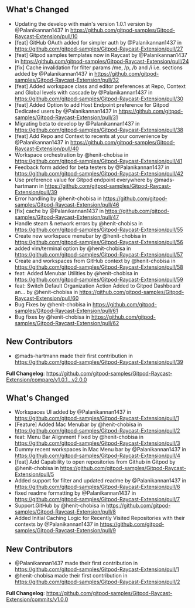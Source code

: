 ## What's Changed
* Updating the develop with main's version 1.0.1 version by @Palanikannan1437 in https://github.com/gitpod-samples/Gitpod-Raycast-Extension/pull/10
* [feat] GitHub OAuth added for simpler auth by @Palanikannan1437 in https://github.com/gitpod-samples/Gitpod-Raycast-Extension/pull/27
* [feat] Gitpod samples templates now in Raycast  by @Palanikannan1437 in https://github.com/gitpod-samples/Gitpod-Raycast-Extension/pull/24
* [fix] Cache invalidation for filter params /me, /p, /b and /i i.e. sections added by @Palanikannan1437 in https://github.com/gitpod-samples/Gitpod-Raycast-Extension/pull/32
* [feat] Added workspace class and editor preferences at Repo, Context and Global levels with cascade  by @Palanikannan1437 in https://github.com/gitpod-samples/Gitpod-Raycast-Extension/pull/30
* [feat] Added Option to add Host Endpoint preference for Gitpod Dedicated users by @Palanikannan1437 in https://github.com/gitpod-samples/Gitpod-Raycast-Extension/pull/31
* Migrating beta to develop by @Palanikannan1437 in https://github.com/gitpod-samples/Gitpod-Raycast-Extension/pull/38
* [feat] Add Repo and Context to recents at your convenience by @Palanikannan1437 in https://github.com/gitpod-samples/Gitpod-Raycast-Extension/pull/40
* Workspace orchestration by @henit-chobisa in https://github.com/gitpod-samples/Gitpod-Raycast-Extension/pull/41
* Feedback form added for beta testers by @Palanikannan1437 in https://github.com/gitpod-samples/Gitpod-Raycast-Extension/pull/42
* Use preference value for Gitpod endpoint everywhere by @mads-hartmann in https://github.com/gitpod-samples/Gitpod-Raycast-Extension/pull/39
* Error handling by @henit-chobisa in https://github.com/gitpod-samples/Gitpod-Raycast-Extension/pull/46
* [fix] cache by @Palanikannan1437 in https://github.com/gitpod-samples/Gitpod-Raycast-Extension/pull/47
* Handle steam & network errors by @henit-chobisa in https://github.com/gitpod-samples/Gitpod-Raycast-Extension/pull/55
* Create new workspace menubar by @henit-chobisa in https://github.com/gitpod-samples/Gitpod-Raycast-Extension/pull/56
* added vim/terminal option by @henit-chobisa in https://github.com/gitpod-samples/Gitpod-Raycast-Extension/pull/57
* Create and workspaces from GitHub context by @henit-chobisa in https://github.com/gitpod-samples/Gitpod-Raycast-Extension/pull/58
* feat: Added Menubar Utilities by @henit-chobisa in https://github.com/gitpod-samples/Gitpod-Raycast-Extension/pull/59
* feat: Switch Default Organization Action Added to Gitpod Dashboard an… by @henit-chobisa in https://github.com/gitpod-samples/Gitpod-Raycast-Extension/pull/60
* Bug Fixes by @henit-chobisa in https://github.com/gitpod-samples/Gitpod-Raycast-Extension/pull/61
* Bug fixes by @henit-chobisa in https://github.com/gitpod-samples/Gitpod-Raycast-Extension/pull/62

## New Contributors
* @mads-hartmann made their first contribution in https://github.com/gitpod-samples/Gitpod-Raycast-Extension/pull/39

**Full Changelog**: https://github.com/gitpod-samples/Gitpod-Raycast-Extension/compare/v1.0.1...v2.0.0

## What's Changed
* Workspaces UI added by @Palanikannan1437 in https://github.com/gitpod-samples/Gitpod-Raycast-Extension/pull/1
* [Feature] Added Mac Menubar by @henit-chobisa in https://github.com/gitpod-samples/Gitpod-Raycast-Extension/pull/2
* feat: Menu Bar Alignment Fixed by @henit-chobisa in https://github.com/gitpod-samples/Gitpod-Raycast-Extension/pull/3
* Dummy recent workspaces in Mac Menu bar by @Palanikannan1437 in https://github.com/gitpod-samples/Gitpod-Raycast-Extension/pull/4
* [feat] Add Capability to open repositories from Github in Gitpod by @henit-chobisa in https://github.com/gitpod-samples/Gitpod-Raycast-Extension/pull/5
* Added support for filter and updated readme by @Palanikannan1437 in https://github.com/gitpod-samples/Gitpod-Raycast-Extension/pull/6
* fixed readme formatting by @Palanikannan1437 in https://github.com/gitpod-samples/Gitpod-Raycast-Extension/pull/7
* Support.GitHub by @henit-chobisa in https://github.com/gitpod-samples/Gitpod-Raycast-Extension/pull/8
* Added Initial Caching Logic for Recently Visited Repositories with their contexts by @Palanikannan1437 in https://github.com/gitpod-samples/Gitpod-Raycast-Extension/pull/9

## New Contributors
* @Palanikannan1437 made their first contribution in https://github.com/gitpod-samples/Gitpod-Raycast-Extension/pull/1
* @henit-chobisa made their first contribution in https://github.com/gitpod-samples/Gitpod-Raycast-Extension/pull/2

**Full Changelog**: https://github.com/gitpod-samples/Gitpod-Raycast-Extension/commits/v1.0.0

